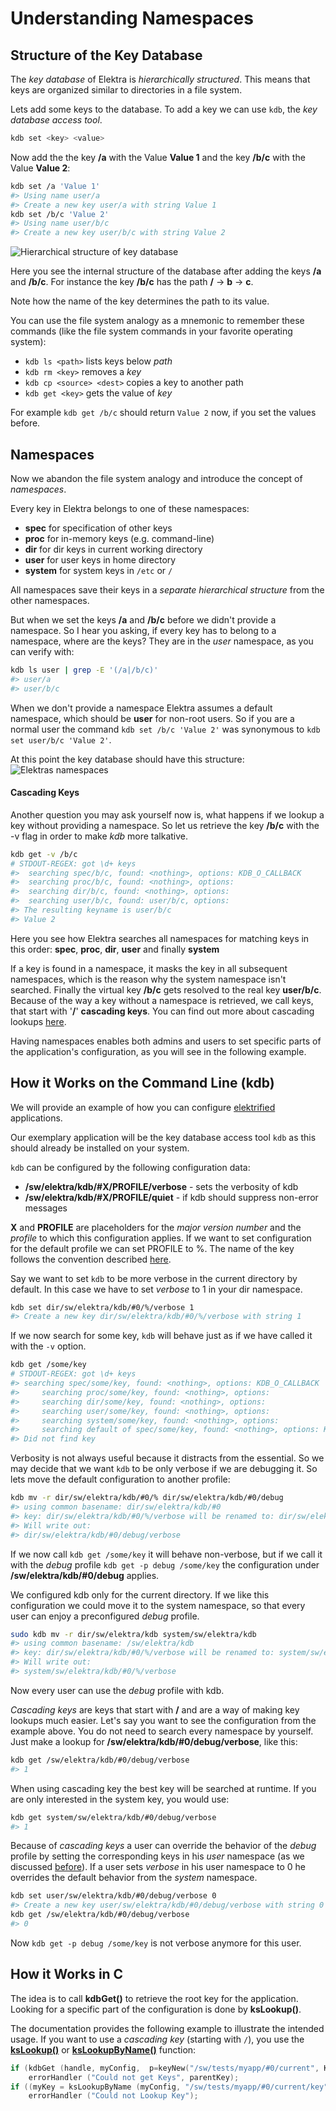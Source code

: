 # Understanding Namespaces #

## Structure of the Key Database ##

The _key database_ of Elektra is _hierarchically structured_. This means that keys are organized similar to directories in a file system.

Lets add some keys to the database. To add a key we can use `kdb`, the _key database access tool_.

```sh
kdb set <key> <value>
```

Now add the the key **/a** with the Value **Value 1** and the key **/b/c** with the Value **Value 2**:

```sh
kdb set /a 'Value 1'
#> Using name user/a
#> Create a new key user/a with string Value 1
kdb set /b/c 'Value 2'
#> Using name user/b/c
#> Create a new key user/b/c with string Value 2
```

<img
src="https://cdn.rawgit.com/ElektraInitiative/libelektra/master/doc/images/tutorial_namespaces_hierarchy.svg" alt="Hierarchical structure of key database" />

Here you see the internal structure of the database after adding the keys **/a** and **/b/c**.
For instance the key **/b/c** has the path **/** -> **b** -> **c**.

Note how the name of the key determines the path to its value.

You can use the file system analogy as a mnemonic to remember these commands (like the file system commands in your favorite operating system):

- `kdb ls <path>`
	lists keys below _path_
- `kdb rm <key>`
	removes a _key_
- `kdb cp <source> <dest>`
	copies a key to another path
- `kdb get <key>`
	gets the value of _key_

For example `kdb get /b/c` should return `Value 2` now, if you set the values before.

## Namespaces ##

Now we abandon the file system analogy and introduce the concept of _namespaces_.

Every key in Elektra belongs to one of these namespaces:

- **spec** for specification of other keys
- **proc** for in-memory keys (e.g. command-line)
- **dir** for dir keys in current working directory
- **user** for user keys in home directory
- **system** for system keys in `/etc` or `/`

All namespaces save their keys in a _separate hierarchical structure_ from the other namespaces.

But when we set the keys **/a** and **/b/c** before we didn't provide a namespace.
So I hear you asking, if every key has to belong to a namespace, where are the keys?
They are in the _user_ namespace, as you can verify with:

```sh
kdb ls user | grep -E '(/a|/b/c)'
#> user/a
#> user/b/c
```

When we don't provide a namespace Elektra assumes a default namespace, which should be **user** for non-root users.
So if you are a normal user the command `kdb set /b/c 'Value 2'` was synonymous to `kdb set user/b/c 'Value 2'`.

At this point the key database should have this structure:
<img src="https://cdn.rawgit.com/ElektraInitiative/libelektra/master/doc/images/tutorial_namespaces_namespaces.svg" alt="Elektras namespaces" />

#### Cascading Keys ####

Another question you may ask yourself now is, what happens if we lookup a key without providing a namespace. So let us retrieve the key **/b/c** with the -v flag in order to make _kdb_ more talkative.

```sh
kdb get -v /b/c
# STDOUT-REGEX: got \d+ keys
#>  searching spec/b/c, found: <nothing>, options: KDB_O_CALLBACK
#>  searching proc/b/c, found: <nothing>, options:
#>  searching dir/b/c, found: <nothing>, options:
#>  searching user/b/c, found: user/b/c, options:
#> The resulting keyname is user/b/c
#> Value 2
```

Here you see how Elektra searches all namespaces for matching keys in this order:
**spec**, **proc**, **dir**, **user** and finally **system**

If a key is found in a namespace, it masks the key in all subsequent namespaces, which is the reason why the system namespace isn't searched. Finally the virtual key **/b/c** gets resolved to the real key **user/b/c**.
Because of the way a key without a namespace is retrieved, we call keys, that start with '**/**' **cascading keys**.
You can find out more about cascading lookups [here](cascading.md).



Having namespaces enables both admins and users to set specific parts of the application's configuration, as you will see in the following example.

## How it Works on the Command Line (kdb) ##

We will provide an example of how you can configure [elektrified](../help/elektra-glossary.md) applications.

Our exemplary application will be the key database access tool `kdb` as this should already be installed on your system.

`kdb` can be configured by the following configuration data:

- **/sw/elektra/kdb/#X/PROFILE/verbose** - sets the verbosity of kdb
- **/sw/elektra/kdb/#X/PROFILE/quiet** - if kdb should suppress non-error messages

**X** and **PROFILE** are placeholders for the _major version number_ and the _profile_ to which this configuration applies. If we want to set configuration for the default profile we can set PROFILE to %. The name of the key follows the convention described [here](../help/elektra-key-names.md).

Say we want to set `kdb` to be more verbose in the current directory by default. In this case we have to set _verbose_ to 1 in your dir namespace.
```sh
kdb set dir/sw/elektra/kdb/#0/%/verbose 1
#> Create a new key dir/sw/elektra/kdb/#0/%/verbose with string 1
```

If we now search for some key, `kdb` will behave just as if we have called it with the `-v` option.
```sh
kdb get /some/key
# STDOUT-REGEX: got \d+ keys
#> searching spec/some/key, found: <nothing>, options: KDB_O_CALLBACK
#>     searching proc/some/key, found: <nothing>, options:
#>     searching dir/some/key, found: <nothing>, options:
#>     searching user/some/key, found: <nothing>, options:
#>     searching system/some/key, found: <nothing>, options:
#>     searching default of spec/some/key, found: <nothing>, options: KDB_O_NOCASCADING
#> Did not find key
```

Verbosity is not always useful because it distracts from the essential.
So we may decide that we want `kdb` to be only verbose if we are debugging it.
So lets move the default configuration to another profile:
```sh
kdb mv -r dir/sw/elektra/kdb/#0/% dir/sw/elektra/kdb/#0/debug
#> using common basename: dir/sw/elektra/kdb/#0
#> key: dir/sw/elektra/kdb/#0/%/verbose will be renamed to: dir/sw/elektra/kdb/#0/debug/verbose
#> Will write out:
#> dir/sw/elektra/kdb/#0/debug/verbose
```

If we now call `kdb get /some/key` it will behave non-verbose, but if we call it with the _debug_ profile `kdb get -p debug /some/key` the configuration under **/sw/elektra/kdb/#0/debug** applies.

We configured kdb only for the current directory. If we like this configuration we could move it to the system namespace, so that every user can enjoy a preconfigured _debug_ profile.
```sh
sudo kdb mv -r dir/sw/elektra/kdb system/sw/elektra/kdb
#> using common basename: /sw/elektra/kdb
#> key: dir/sw/elektra/kdb/#0/%/verbose will be renamed to: system/sw/elektra/kdb/#0/%/verbose
#> Will write out:
#> system/sw/elektra/kdb/#0/%/verbose
```

Now every user can use the _debug_ profile with kdb.

_Cascading keys_ are keys that start with **/** and are a way of making key lookups much easier.
Let's say you want to see the configuration from the example above.
You do not need to search every namespace by yourself.
Just make a lookup for **/sw/elektra/kdb/#0/debug/verbose**, like this:

```sh
kdb get /sw/elektra/kdb/#0/debug/verbose
#> 1
```

When using cascading key the best key will be searched at runtime.
If you are only interested in the system key, you would use:

```sh
kdb get system/sw/elektra/kdb/#0/debug/verbose
#> 1
```

Because of _cascading keys_ a user can override the behavior of the _debug_ profile by setting the corresponding keys in his _user_ namespace
(as we discussed [before](#cascading-keys)).
If a user sets _verbose_ in his user namespace to 0 he overrides the default behavior from the _system_ namespace.

```sh
kdb set user/sw/elektra/kdb/#0/debug/verbose 0
#> Create a new key user/sw/elektra/kdb/#0/debug/verbose with string 0
kdb get /sw/elektra/kdb/#0/debug/verbose
#> 0
```

Now `kdb get -p debug /some/key` is not verbose anymore for this user.


## How it Works in C ##

The idea is to call **kdbGet()** to retrieve the root key for the application.
Looking for a specific part of the configuration is done by **ksLookup()**.

The documentation provides the following example to illustrate the intended usage.
If you want to use a _cascading key_ (starting with `/`),
you use the **[ksLookup()](https://doc.libelektra.org/api/current/html/group__keyset.html#gaa34fc43a081e6b01e4120daa6c112004)** or **[ksLookupByName()](https://doc.libelektra.org/api/current/html/group__keyset.html#gad2e30fb6d4739d917c5abb2ac2f9c1a1)** function:

```c
if (kdbGet (handle, myConfig,  p=keyNew("/sw/tests/myapp/#0/current", KEY_END)) == -1)
	errorHandler ("Could not get Keys", parentKey);
if ((myKey = ksLookupByName (myConfig, "/sw/tests/myapp/#0/current/key", 0)) == NULL)
	errorHandler ("Could not Lookup Key");
```

